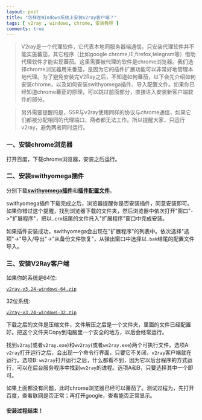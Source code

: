 ```yaml
---
layout: post
title: "怎样在Windows系统上安装v2ray客户端？"
tags: [ v2ray , windows, chrome, 安装教程 ]
comments: true
---
```


> V2ray是一个代理软件，它代表本地同服务器端通信。只安装代理软件并不能实施蕃茄，其它程序（比如google chrome,IE,firefox,telegram等）借助代理软件才能实现蕃茄。这里需要被代理的软件是chrome浏览器。我们选择chrome浏览器用来番茄，是因为它的插件扩展功能可以非常好地管理本地代理。为了避免安装完V2Ray之后，不知道如何蕃茄，以下会先介绍如何安装chrome，以及如何安装swithyomega插件、导入配置文件。如果你已经知道chrome蕃茄的原理，可以跳过前面部分，直接进入安装新客户端软件的部分。

> 另外需要提醒的是，SSR与v2ray使用同样的协议与chrome通信，如果它们都被分配相同的代理端口，两者都无法工作。所以提醒大家，只运行v2ray，避免两者同时运行。

### 一、安装chrome浏览器

打开百度，下载chrome浏览器，安装之后运行。

### 二、安装swithyomega插件

分别下载[**swithyomega插件**][2]和[**插件配置文件**][3]。

swithyomega插件下载完成之后，浏览器提醒你是否安装插件，同意安装即可。如果你错过这个提醒，找到浏览器下载的文件夹，然后浏览器中依次打开"窗口"->"扩展程序"，把以`.crx`结尾的文件托入"扩展程序"窗口中完成安装。

如果插件安装成功，swithyomega会出现在"扩展程序"的列表中。依次选择"选项"->"导入/导出"->"从备份文件恢复"，从弹出窗口中选择以`.bak`结尾的配置文件导入。

### 三、安装V2Ray客户端

如果你的系统是64位:

[`v2ray-v3.24-windows-64.zip`][4]

32位系统:

[`v2ray-v3.24-windows-32.zip`][5]

下载之后的文件是压缩文件，文件解压之后是一个文件夹，里面的文件已经配置好。把这个文件夹Copy到电脑里一个安全的地方，以后会经常运行。

找到`v2ray`(或者`v2ray.exe`)和`wv2ray`(或者`wv2ray.exe`)两个可执行文件。选项A: `v2ray`打开运行之后，会出现一个命令行界面，只要它不关闭，`v2ray`客户端就在运行。选项B: `wv2ray`打开运行之后，什么都看不到，因为它以后台程序的方式运行，可以在后台服务程序中找到`wv2ray`的进程。选项A和B，只要选择其中一个即可。

如果上面都没有问题，此时chrome浏览器已经可以蕃茄了。测试过程为，先打开百度，查看联网是否正常；再打开google，查看能否正常显示。

#### 安装过程结束！


[1]:<http://w8.undervineyard.com/>
[2]:<http://w8.undervineyard.com/SwitchyOmega.crx>
[3]:<http://w8.undervineyard.com/OmegaOptions.2018.2.1.bak>
[4]:<http://w8.undervineyard.com/v2ray-v3.24-windows-64.zip>
[5]:<http://w8.undervineyard.com/v2ray-v3.24-windows-32.zip>